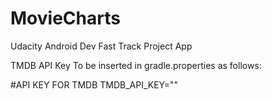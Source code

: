 # MovieCharts
Udacity Android Dev Fast Track Project App

TMDB API Key To be inserted in gradle.properties as follows:

#API KEY FOR TMDB
TMDB_API_KEY=""
